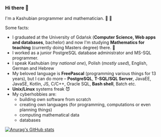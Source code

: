 ### Hi there 👋

I'm a Kashubian programmer and mathematician. :black_heart: :yellow_heart:

Some facts:
- I graduated at the University of Gdańsk (**Computer Science, Web apps and databases**, bachelor) and now I'm studying **Mathematics for teaching** (currently doing Masters degree) there. :school:
- I worked as a junior PostgreSQL database administrator and MS-SQL programmer.
- I speak Kashubian (*my national one*), Polish (*mostly used*), English, German and Hebrew
- My beloved language is **FreePascal** (programming various things for 13 years), but I can do more – **PostgreSQL**, **T-SQL/SQL Server**, JavaEE, JavaSE, Kotlin, JS, C/C++, Oracle SQL, **Bash shell**, Batch etc.
- **Unix/Linux** systems freak :smiling_imp:
- My cyberhobbies are:
    * building own software from scratch
    * creating own languages (for programming, computations or even planning things)
    * computing mathematical data
    * databases

[![Anurag's GitHub stats](https://github-readme-stats.vercel.app/api?username=RooiGevaar19)](https://github.com/anuraghazra/github-readme-stats)


<!--
**RooiGevaar19/RooiGevaar19** is a ✨ _special_ ✨ repository because its `README.md` (this file) appears on your GitHub profile.

Here are some ideas to get you started:

- 🔭 I’m currently working on ...
- 🌱 I’m currently learning ...
- 👯 I’m looking to collaborate on ...
- 🤔 I’m looking for help with ...
- 💬 Ask me about ...
- 📫 How to reach me: ...
- 😄 Pronouns: ...
- ⚡ Fun fact: ...
-->
